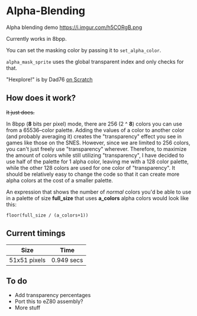 # Alpha-Blending
Alpha blending demo https://i.imgur.com/h5CORgB.png

Currently works in 8bpp.

You can set the masking color by passing it to `set_alpha_color`.

`alpha_mask_sprite` uses the global transparent index and only checks for that.

"Hexplore!" is by Dad76 [on Scratch](https://scratch.mit.edu/users/Dad76/)

## How does it work?
~~It just does.~~

In 8bpp (**8** bits per pixel) mode, there are 256 (2 ^ **8**) colors you can use from a 65536–color palette. Adding the values of a color to another color (and probably averaging it) creates the "transparency" effect you see in games like those on the SNES. However, since we are limited to 256 colors, you can't just freely use "transparency" wherever. Therefore, to maximize the amount of colors while still utilizing "transparency", I have decided to use half of the palette for 1 alpha color, leaving me with a 128 color palette, while the other 128 colors are used for one color of "transparency".  It should be relatively easy to change the code so that it can create more alpha colors at the cost of a smaller palette.

An expression that shows the number of *normal* colors you'd be able to use in a palette of size **full_size** that uses **a_colors** alpha colors would look like this:

`floor(full_size / (a_colors+1))`

## Current timings

|    Size    |   Time   |
-------------|------------
|51x51 pixels|0.949 secs|

## To do
- Add transparency percentages
- Port this to eZ80 assembly?
- More stuff
